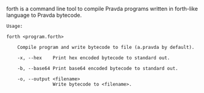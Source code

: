 forth is a command line tool to compile Pravda programs written in forth-like
language to Pravda bytecode.
```
Usage:

forth <program.forth>

    Compile program and write bytecode to file (a.pravda by default).

    -x, --hex    Print hex encoded bytecode to standard out.

    -b, --base64 Print base64 encoded bytecode to standard out.

    -o, --output <filename>
                 Write bytecode to <filename>.
```
